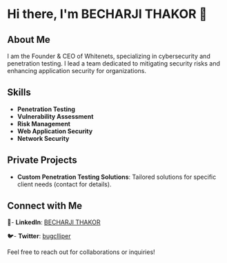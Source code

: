 # Hi there, I'm BECHARJI THAKOR 👋

## About Me
I am the Founder & CEO of Whitenets, specializing in cybersecurity and penetration testing. I lead a team dedicated to mitigating security risks and enhancing application security for organizations.

## Skills
- **Penetration Testing**
- **Vulnerability Assessment**
- **Risk Management**
- **Web Application Security**
- **Network Security**

## Private Projects
- **Custom Penetration Testing Solutions**: Tailored solutions for specific client needs (contact for details).

## Connect with Me
🔗- **LinkedIn**: [BECHARJI THAKOR](https://www.linkedin.com/in/pentester-bechar-thakor-appsec/)

🐦- **Twitter**: [bugclliper](https://x.com/bugclliper)

Feel free to reach out for collaborations or inquiries!
